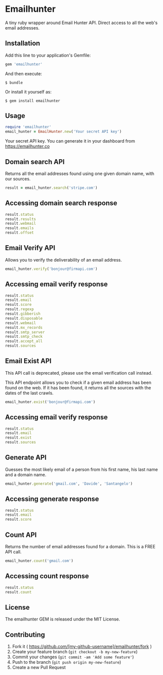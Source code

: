 # Emailhunter

A tiny ruby wrapper around Email Hunter API. Direct access to all the web's email addresses.


## Installation

Add this line to your application's Gemfile:

```ruby
gem 'emailhunter'
```

And then execute:

    $ bundle

Or install it yourself as:

    $ gem install emailhunter

## Usage

```ruby
require 'emailhunter'
email_hunter = EmailHunter.new('Your secret API key')

```
Your secret API key. You can generate it in your dashboard from https://emailhunter.co

## Domain search API
Returns all the email addresses found using one given domain name, with our sources.
```ruby
result = email_hunter.search('stripe.com')
```

## Accessing domain search response
```ruby
result.status
result.results
result.webmail
result.emails
result.offset
```
## Email Verify API
Allows you to verify the deliverability of an email address.
```ruby
email_hunter.verify('bonjour@firmapi.com')
```

## Accessing email verify response
```ruby
result.status
result.email
result.score
result.regexp
result.gibberish
result.disposable
result.webmail
result.mx_records
result.smtp_server
result.smtp_check
result.accept_all
result.sources
```

## Email Exist API
This API call is deprecated, please use the email verification call instead.


This API endpoint allows you to check if a given email address has been found on the web. If it has been found, it returns all the sources with the dates of the last crawls.

```ruby
email_hunter.exist('bonjour@firmapi.com')
```

## Accessing email verify response
```ruby
result.status
result.email
result.exist
result.sources
```

## Generate API
Guesses the most likely email of a person from his first name, his last name and a domain name.
```ruby
email_hunter.generate('gmail.com', 'Davide', 'Santangelo')
```

## Accessing generate response
```ruby
result.status
result.email
result.score
```

## Count API
Returns the number of email addresses found for a domain. This is a FREE API call.
```ruby
email_hunter.count('gmail.com')
```

## Accessing count response
```ruby
result.status
result.count
```

## License
The emailhunter GEM is released under the MIT License.


## Contributing

1. Fork it ( https://github.com/[my-github-username]/emailhunter/fork )
2. Create your feature branch (`git checkout -b my-new-feature`)
3. Commit your changes (`git commit -am 'Add some feature'`)
4. Push to the branch (`git push origin my-new-feature`)
5. Create a new Pull Request
